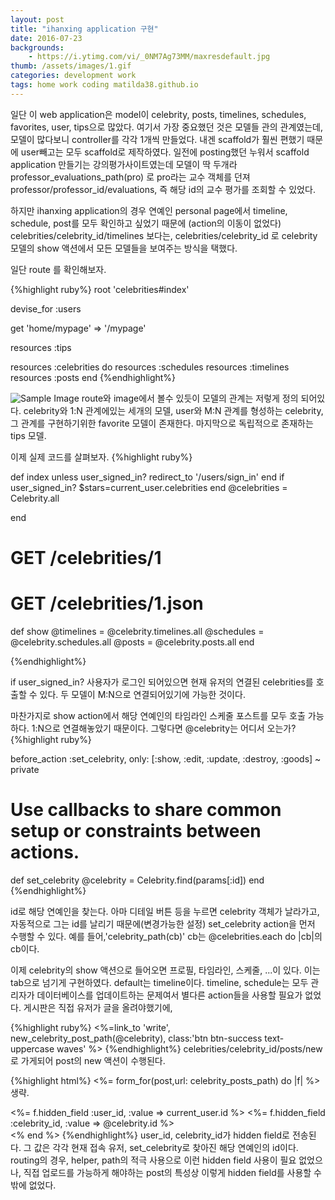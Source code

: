 ```yaml
---
layout: post
title: "ihanxing application 구현"
date: 2016-07-23
backgrounds:
    - https://i.ytimg.com/vi/_0NM7Ag73MM/maxresdefault.jpg
thumb: /assets/images/1.gif
categories: development work
tags: home work coding matilda38.github.io
---
```

일단 이 web application은 model이 celebrity, posts, timelines, schedules, favorites, user, tips으로 많았다. 여기서 가장 중요했던 것은 모델들 관의 관계였는데, 모델이 많다보니 controller를 각각 1개씩 만들었다. 내겐 scaffold가 훨씬 편했기 때문에 user빼고는 모두 scaffold로 제작하였다. 일전에 posting했던 누워서 scaffold application 만들기는 강의평가사이트였는데 모델이 딱 두개라 professor_evaluations_path(pro) 로 pro라는 교수 객체를 던져 professor/professor_id/evaluations, 즉 해당 id의 교수 평가를 조회할 수 있었다.

하지만 ihanxing application의 경우 연예인 personal page에서 timeline, schedule, post를 모두 확인하고 싶었기 때문에 (action의 이동이 없었다) celebrities/celebrity_id/timelines 보다는, celebrities/celebrity_id 로 celebrity 모델의 show 액션에서 모든 모델들을 보여주는 방식을 택했다.

일단 route 를 확인해보자.

{%highlight ruby%}
root 'celebrities#index'

  devise_for :users

  get 'home/mypage' => '/mypage'

  resources :tips

  resources :celebrities do
    resources :schedules
    resources :timelines
    resources :posts
  end
{%endhighlight%}

![Sample Image](/assets/images/1.png)
route와 image에서 볼수 있듯이 모델의 관계는 저렇게 정의 되어있다. celebrity와 1:N 관계에있는 세개의 모델, user와 M:N 관계를 형성하는 celebrity, 그 관계를 구현하기위한 favorite 모델이 존재한다. 마지막으로 독립적으로 존재하는 tips 모델.

이제 실제 코드를 살펴보자.
{%highlight ruby%}

 def index
    unless user_signed_in?
      redirect_to '/users/sign_in'
    end
    if user_signed_in?
      $stars=current_user.celebrities
    end
    @celebrities = Celebrity.all

  end

  # GET /celebrities/1
  # GET /celebrities/1.json
  def show
    @timelines = @celebrity.timelines.all
    @schedules = @celebrity.schedules.all
    @posts = @celebrity.posts.all
  end

{%endhighlight%}

if user_signed_in? 사용자가 로그인 되어있으면 현재 유저의 연결된 celebrities를 호출할 수 있다. 두 모델이 M:N으로 연결되어있기에 가능한 것이다.

마찬가지로 show action에서 해당 연예인의 타임라인 스케줄 포스트를 모두 호출 가능하다. 1:N으로 연결해놓았기 때문이다. 그렇다면 @celebrity는 어디서 오는가?
{%highlight ruby%}

before_action :set_celebrity, only: [:show, :edit, :update, :destroy, :goods]
    ~
private
  # Use callbacks to share common setup or constraints between actions.
  def set_celebrity
    @celebrity = Celebrity.find(params[:id])
  end
{%endhighlight%}

id로 해당 연예인을 찾는다. 아마 디테일 버튼 등을 누르면 celebrity 객체가 날라가고, 자동적으로 그는 id를 날리기 때문에(변경가능한 설정) set_celebrity action을 먼저 수행할 수 있다.
예를 들어,'celebrity_path(cb)' cb는 @celebrities.each do |cb|의 cb이다.

이제 celebrity의 show 액션으로 들어오면 프로필, 타임라인, 스케줄, ...이 있다. 이는 tab으로 넘기게 구현하였다. default는 timeline이다.
timeline, schedule는 모두 관리자가 데이터베이스를 업데이트하는 문제여서 별다른 action들을 사용할 필요가 없었다. 게시판은 직접 유저가 글을 올려야했기에,

{%highlight ruby%}
<%=link_to 'write', new_celebrity_post_path(@celebrity), class:'btn btn-success text-uppercase waves' %>
{%endhighlight%}
celebrities/celebrity_id/posts/new로 가게되어 post의 new 액션이 수행된다.

{%highlight html%}
<%= form_for(post,url: celebrity_posts_path) do |f| %>
생략.
  <div class="field">
    <%= f.hidden_field :user_id, :value => current_user.id %>
    <%= f.hidden_field :celebrity_id, :value => @celebrity.id %>
  </div>
<% end %>
{%endhighlight%}
user_id, celebrity_id가 hidden field로 전송된다. 그 값은 각각 현재 접속 유저, set_celebrity로 찾아진 해당 연예인의 id이다.
routing의 경우, helper, path의 적극 사용으로 이런 hidden field 사용이 필요 없었으나, 직접 업로드를 가능하게 해야하는 post의 특성상 이렇게 hidden field를 사용할 수 밖에 없었다.



